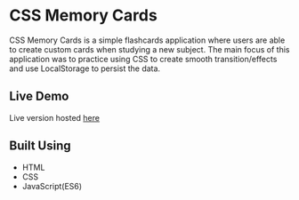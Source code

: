 # CSS Memory Cards

CSS Memory Cards is a simple flashcards application where users are able to create custom cards when studying a new subject. The main focus of this application was to practice using CSS to create smooth transition/effects and use LocalStorage to persist the data.

## Live Demo

Live version hosted [here](https://frederick-chon.github.io/CSSMemCards/)

## Built Using

- HTML
- CSS
- JavaScript(ES6)

